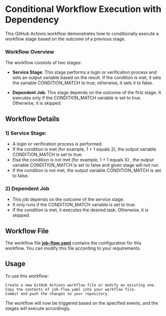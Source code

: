 # Conditional Workflow Execution with Dependency
This GitHub Actions workflow demonstrates how to conditionally execute a workflow stage based on the outcome of a previous stage.

### Workflow Overview
The workflow consists of two stages:

- **Service Stage**: This stage performs a login or verification process and sets an output variable based on the result. If the condition is met, it sets the variable CONDITION_MATCH to true; otherwise, it sets it to false.

- **Dependent Job**: This stage depends on the outcome of the first stage. It executes only if the CONDITION_MATCH variable is set to true. Otherwise, it is skipped.

## Workflow Details

### 1) Service Stage:

- A login or verification process is performed.
- If the condition is met (for example, 1 + 1 equals 2), the output variable CONDITION_MATCH is set to true.
- Else the condition is not met (for example, 1 + 1 equals X) , the output variable CONDITION_MATCH is set to false and given stage will not run.
- If the condition is not met, the output variable CONDITION_MATCH is set to false.

### 2) Dependent Job

- This job depends on the outcome of the service stage.
- It only runs if the CONDITION_MATCH variable is set to true.
- If the condition is met, it executes the desired task. Otherwise, it is skipped.

## Workflow File

The workflow file **[job-flow.yaml](https://github.com/kuldipmori/dependant-job-github-action/blob/development/.github/workflows/job-flow.yaml)** contains the configuration for this workflow. You can modify this file according to your requirements.

## Usage

To use this workflow:

    Create a new GitHub Actions workflow file or modify an existing one.
    Copy the contents of job-flow.yaml into your workflow file.
    Commit and push the changes to your repository.

The workflow will now be triggered based on the specified events, and the stages will execute accordingly.